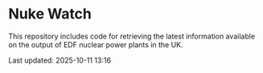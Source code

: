 # Nuke Watch

This repository includes code for retrieving the latest information available on the output of EDF nuclear power plants in the UK.

Last updated: 2025-10-11 13:16